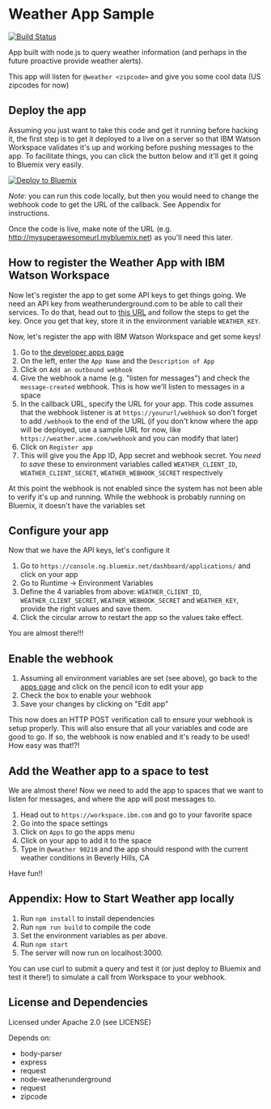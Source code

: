 # Weather App Sample

[![Build Status](https://travis-ci.org/watsonwork/watsonwork-weather.svg)](https://travis-ci.org/watsonwork/watsonwork-weather)

App built with node.js to query weather information (and perhaps in the future proactive provide weather alerts).

This app will listen for `@weather <zipcode>` and give you some cool data (US zipcodes for now)

## Deploy the app
Assuming you just want to take this code and get it running before hacking it, the first step is to get it deployed to a live on a server so that IBM Watson Workspace validates it's up and working before pushing messages to the app. To facilitate things, you can click the button below and it'll get it going to Bluemix very easily.

[![Deploy to Bluemix](https://bluemix.net/deploy/button.png)](https://bluemix.net/deploy?repository=https://github.com/watsonwork/watsonwork-weather)

*Note*: you can run this code locally, but then you would need to change the webhook code to get the URL of the callback. See Appendix for instructions.

Once the code is live, make note of the URL (e.g. http://mysuperawesomeurl.mybluemix.net) as you'll need this later.

## How to register the Weather App with IBM Watson Workspace
Now let's register the app to get some API keys to get things going. We need an API key from weatherunderground.com to be able to call their services. To do that, head out to [this URL](https://www.wunderground.com/weather/api/) and follow the steps to get the key. Once you get that key, store it in the environment variable `WEATHER_KEY`.

Now, let's register the app with IBM Watson Workspace and get some keys!

1. Go to [the developer apps page](https://workspace.ibm.com/developer/apps)
2. On the left, enter the `App Name` and the `Description of App`
3. Click on `Add an outbound webhook`
4. Give the webhook a name (e.g. "listen for messages") and check the `message-created` webhook. This is how we'll listen to messages in a space
5. In the callback URL, specify the URL for your app. This code assumes that the webhook listener is at `https://yoururl/webhook` so don't forget to add `/webhook` to the end of the URL (if you don't know where the app will be deployed, use a sample URL for now, like `https://weather.acme.com/webhook` and you can modify that later)
6. Click on `Register app`
7. This will give you the App ID, App secret and webhook secret. You *need to save* these to environment variables called `WEATHER_CLIENT_ID`, `WEATHER_CLIENT_SECRET`, `WEATHER_WEBHOOK_SECRET` respectively

At this point the webhook is not enabled since the system has not been able to verify it's up and running. While the webhook is probably running on Bluemix, it doesn't have the variables set

## Configure your app

Now that we have the API keys, let's configure it

1. Go to `https://console.ng.bluemix.net/dashboard/applications/` and click on your app
2. Go to Runtime -> Environment Variables
3. Define the 4 variables from above: `WEATHER_CLIENT_ID`, `WEATHER_CLIENT_SECRET`, `WEATHER_WEBHOOK_SECRET` and `WEATHER_KEY`, provide the right values and save them.
4. Click the circular arrow to restart the app so the values take effect.

You are almost there!!! 

## Enable the webhook

1. Assuming all environment variables are set (see above), go back to the [apps page](https://workspace.ibm.com/developer/apps) and click on the pencil icon to edit your app
2. Check the box to enable your webhook
3. Save your changes by clicking on "Edit app"

This now does an HTTP POST verification call to ensure your webhook is setup properly. This will also ensure that all your variables and code are good to go. If so, the webhook is now enabled and it's ready to be used! How easy was that!?!

## Add the Weather app to a space to test
We are almost there! Now we need to add the app to spaces that we want to listen for messages, and where the app will post messages to.

1. Head out to `https://workspace.ibm.com` and go to your favorite space
2. Go into the space settings
3. Click on `Apps` to go the apps menu
4. Click on your app to add it to the space
5. Type in `@weather 90210` and the app should respond with the current weather conditions in Beverly Hills, CA

Have fun!!

## Appendix: How to Start Weather app locally
1. Run `npm install` to install dependencies
2. Run `npm run build` to compile the code
3. Set the environment variables as per above.
4. Run `npm start`
5. The server will now run on localhost:3000.

You can use curl to submit a query and test it (or just deploy to Bluemix and test it there!) to simulate a call from Workspace to your webhook. 

## License and Dependencies
Licensed under Apache 2.0 (see LICENSE)

Depends on:
* body-parser
* express
* request
* node-weatherunderground
* request
* zipcode
